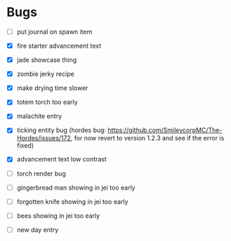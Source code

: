 # Bugs

- [ ] put journal on spawn item
- [x] fire starter advancement text
- [x] jade showcase thing
- [x] zombie jerky recipe
- [x] make drying time slower
- [x] totem torch too early
- [x] malachite entry
- [x] ticking entity bug (hordes bug: https://github.com/SmileycorpMC/The-Hordes/issues/172, for now revert to version 1.2.3 and see if the error is fixed)
- [x] advancement text low contrast
- [ ] torch render bug

- [ ] gingerbread man showing in jei too early
- [ ] forgotten knife showing in jei too early
- [ ] bees showing in jei too early
- [ ] new day entry
